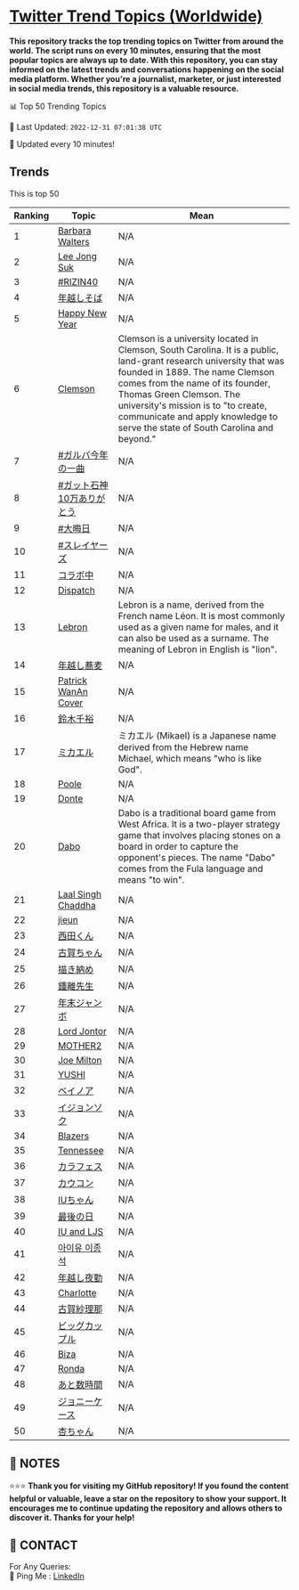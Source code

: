 [Twitter Trend Topics (Worldwide)](https://github.com/ErcinDedeoglu/Twitter-Trend-Topics)
==========

**This repository tracks the top trending topics on Twitter from around the world. 
The script runs on every 10 minutes, ensuring that the most popular topics are always up to date. 
With this repository, you can stay informed on the latest trends and conversations happening on the social media platform. 
Whether you're a journalist, marketer, or just interested in social media trends, this repository is a valuable resource.**


📊 Top 50 Trending Topics

📆 Last Updated: `2022-12-31 07:01:38 UTC`

🔧 Updated every 10 minutes!


## Trends

This is top 50

| Ranking | Topic | Mean |
| ------- | ------------ | ------------ |
| 1 | [Barbara Walters](http://twitter.com/search?q=Barbara+Walters) | N/A |
| 2 | [Lee Jong Suk](http://twitter.com/search?q=Lee+Jong+Suk) | N/A |
| 3 | [#RIZIN40](http://twitter.com/search?q=%23RIZIN40) | N/A |
| 4 | [年越しそば](http://twitter.com/search?q=%e5%b9%b4%e8%b6%8a%e3%81%97%e3%81%9d%e3%81%b0) | N/A |
| 5 | [Happy New Year](http://twitter.com/search?q=Happy+New+Year) | N/A |
| 6 | [Clemson](http://twitter.com/search?q=Clemson) | Clemson is a university located in Clemson, South Carolina. It is a public, land-grant research university that was founded in 1889. The name Clemson comes from the name of its founder, Thomas Green Clemson. The university's mission is to "to create, communicate and apply knowledge to serve the state of South Carolina and beyond." |
| 7 | [#ガルパ今年の一曲](http://twitter.com/search?q=%23%e3%82%ac%e3%83%ab%e3%83%91%e4%bb%8a%e5%b9%b4%e3%81%ae%e4%b8%80%e6%9b%b2) | N/A |
| 8 | [#ガット石神10万ありがとう](http://twitter.com/search?q=%23%e3%82%ac%e3%83%83%e3%83%88%e7%9f%b3%e7%a5%9e10%e4%b8%87%e3%81%82%e3%82%8a%e3%81%8c%e3%81%a8%e3%81%86) | N/A |
| 9 | [#大晦日](http://twitter.com/search?q=%23%e5%a4%a7%e6%99%a6%e6%97%a5) | N/A |
| 10 | [#スレイヤーズ](http://twitter.com/search?q=%23%e3%82%b9%e3%83%ac%e3%82%a4%e3%83%a4%e3%83%bc%e3%82%ba) | N/A |
| 11 | [コラボ中](http://twitter.com/search?q=%e3%82%b3%e3%83%a9%e3%83%9c%e4%b8%ad) | N/A |
| 12 | [Dispatch](http://twitter.com/search?q=Dispatch) | N/A |
| 13 | [Lebron](http://twitter.com/search?q=Lebron) | Lebron is a name, derived from the French name Léon. It is most commonly used as a given name for males, and it can also be used as a surname. The meaning of Lebron in English is "lion". |
| 14 | [年越し蕎麦](http://twitter.com/search?q=%e5%b9%b4%e8%b6%8a%e3%81%97%e8%95%8e%e9%ba%a6) | N/A |
| 15 | [Patrick WanAn Cover](http://twitter.com/search?q=Patrick+WanAn+Cover) | N/A |
| 16 | [鈴木千裕](http://twitter.com/search?q=%e9%88%b4%e6%9c%a8%e5%8d%83%e8%a3%95) | N/A |
| 17 | [ミカエル](http://twitter.com/search?q=%e3%83%9f%e3%82%ab%e3%82%a8%e3%83%ab) | ミカエル (Mikael) is a Japanese name derived from the Hebrew name Michael, which means "who is like God". |
| 18 | [Poole](http://twitter.com/search?q=Poole) | N/A |
| 19 | [Donte](http://twitter.com/search?q=Donte) | N/A |
| 20 | [Dabo](http://twitter.com/search?q=Dabo) | Dabo is a traditional board game from West Africa. It is a two-player strategy game that involves placing stones on a board in order to capture the opponent's pieces. The name "Dabo" comes from the Fula language and means "to win". |
| 21 | [Laal Singh Chaddha](http://twitter.com/search?q=Laal+Singh+Chaddha) | N/A |
| 22 | [jieun](http://twitter.com/search?q=jieun) | N/A |
| 23 | [西田くん](http://twitter.com/search?q=%e8%a5%bf%e7%94%b0%e3%81%8f%e3%82%93) | N/A |
| 24 | [古賀ちゃん](http://twitter.com/search?q=%e5%8f%a4%e8%b3%80%e3%81%a1%e3%82%83%e3%82%93) | N/A |
| 25 | [描き納め](http://twitter.com/search?q=%e6%8f%8f%e3%81%8d%e7%b4%8d%e3%82%81) | N/A |
| 26 | [鍾離先生](http://twitter.com/search?q=%e9%8d%be%e9%9b%a2%e5%85%88%e7%94%9f) | N/A |
| 27 | [年末ジャンボ](http://twitter.com/search?q=%e5%b9%b4%e6%9c%ab%e3%82%b8%e3%83%a3%e3%83%b3%e3%83%9c) | N/A |
| 28 | [Lord Jontor](http://twitter.com/search?q=Lord+Jontor) | N/A |
| 29 | [MOTHER2](http://twitter.com/search?q=MOTHER2) | N/A |
| 30 | [Joe Milton](http://twitter.com/search?q=Joe+Milton) | N/A |
| 31 | [YUSHI](http://twitter.com/search?q=YUSHI) | N/A |
| 32 | [ベイノア](http://twitter.com/search?q=%e3%83%99%e3%82%a4%e3%83%8e%e3%82%a2) | N/A |
| 33 | [イジョンソク](http://twitter.com/search?q=%e3%82%a4%e3%82%b8%e3%83%a7%e3%83%b3%e3%82%bd%e3%82%af) | N/A |
| 34 | [Blazers](http://twitter.com/search?q=Blazers) | N/A |
| 35 | [Tennessee](http://twitter.com/search?q=Tennessee) | N/A |
| 36 | [カラフェス](http://twitter.com/search?q=%e3%82%ab%e3%83%a9%e3%83%95%e3%82%a7%e3%82%b9) | N/A |
| 37 | [カウコン](http://twitter.com/search?q=%e3%82%ab%e3%82%a6%e3%82%b3%e3%83%b3) | N/A |
| 38 | [IUちゃん](http://twitter.com/search?q=IU%e3%81%a1%e3%82%83%e3%82%93) | N/A |
| 39 | [最後の日](http://twitter.com/search?q=%e6%9c%80%e5%be%8c%e3%81%ae%e6%97%a5) | N/A |
| 40 | [IU and LJS](http://twitter.com/search?q=IU+and+LJS) | N/A |
| 41 | [아이유 이종석](http://twitter.com/search?q=%ec%95%84%ec%9d%b4%ec%9c%a0+%ec%9d%b4%ec%a2%85%ec%84%9d) | N/A |
| 42 | [年越し夜勤](http://twitter.com/search?q=%e5%b9%b4%e8%b6%8a%e3%81%97%e5%a4%9c%e5%8b%a4) | N/A |
| 43 | [Charlotte](http://twitter.com/search?q=Charlotte) | N/A |
| 44 | [古賀紗理那](http://twitter.com/search?q=%e5%8f%a4%e8%b3%80%e7%b4%97%e7%90%86%e9%82%a3) | N/A |
| 45 | [ビッグカップル](http://twitter.com/search?q=%e3%83%93%e3%83%83%e3%82%b0%e3%82%ab%e3%83%83%e3%83%97%e3%83%ab) | N/A |
| 46 | [Biza](http://twitter.com/search?q=Biza) | N/A |
| 47 | [Ronda](http://twitter.com/search?q=Ronda) | N/A |
| 48 | [あと数時間](http://twitter.com/search?q=%e3%81%82%e3%81%a8%e6%95%b0%e6%99%82%e9%96%93) | N/A |
| 49 | [ジョニーケース](http://twitter.com/search?q=%e3%82%b8%e3%83%a7%e3%83%8b%e3%83%bc%e3%82%b1%e3%83%bc%e3%82%b9) | N/A |
| 50 | [杏ちゃん](http://twitter.com/search?q=%e6%9d%8f%e3%81%a1%e3%82%83%e3%82%93) | N/A |




## 📝 NOTES

⭐⭐⭐ **Thank you for visiting my GitHub repository! If you found the content helpful or valuable, leave a star on the repository to show your support. It encourages me to continue updating the repository and allows others to discover it. Thanks for your help!**

## 📨 CONTACT

 For Any Queries:  
            🏓 Ping Me : [LinkedIn](https://www.linkedin.com/in/ercindedeoglu/)
